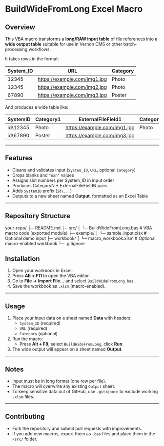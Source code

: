 # BuildWideFromLong Excel Macro

## Overview
This VBA macro transforms a **long/RAW input table** of file references into a **wide output table** suitable for use in Vernon CMS or other batch-processing workflows.  

It takes rows in the format:

| System_ID | URL | Category |
|-----------|-----|----------|
| 12345     | https://example.com/img1.jpg | Photo |
| 12345     | https://example.com/img2.jpg | Photo |
| 67890     | https://example.com/img3.jpg | Poster |

And produces a wide table like:

| SystemID | Category1 | ExternalFileField1 | Category2 | ExternalFileField2 |
|----------|-----------|---------------------|-----------|---------------------|
| id\12345 | Photo     | https://example.com/img1.jpg | Photo | https://example.com/img2.jpg |
| id\67890 | Poster    | https://example.com/img3.jpg |       |                     |

---

## Features
- Cleans and validates input (`System_ID`, `URL`, optional `Category`)  
- Drops blanks and `"nan"` values  
- Assigns slot numbers per System_ID in input order  
- Produces CategoryN + ExternalFileFieldN pairs  
- Adds `SystemID` prefix (`id\...`)  
- Outputs to a new sheet named **Output**, formatted as an Excel Table  

---

## Repository Structure

your-repo/
├─ README.md
├─ src/
│  └─ BuildWideFromLong.bas        # VBA macro code (exported module)
├─ example/
│  └─ sample_input.xlsx            # Optional demo input
├─ workbook/
│  └─ macro_workbook.xlsm          # Optional macro-enabled workbook
└─ .gitignore


## Installation
1. Open your workbook in Excel.  
2. Press **Alt + F11** to open the VBA editor.  
3. Go to **File → Import File…** and select `BuildWideFromLong.bas`.  
4. Save the workbook as `.xlsm` (macro-enabled).  

---

## Usage
1. Place your input data on a sheet named **Data** with headers:
   - `System_ID` (required)  
   - `URL` (required)  
   - `Category` (optional)  
2. Run the macro:
   - Press **Alt + F8**, select `BuildWideFromLong`, click **Run**.  
3. The wide output will appear on a sheet named **Output**.  

---

## Notes
- Input must be in long format (one row per file).  
- The macro will overwrite any existing `Output` sheet.  
- To keep sensitive data out of GitHub, use `.gitignore` to exclude working `.xlsm` files.  

---

## Contributing
- Fork the repository and submit pull requests with improvements.  
- If you add new macros, export them as `.bas` files and place them in the `/src/` folder.
